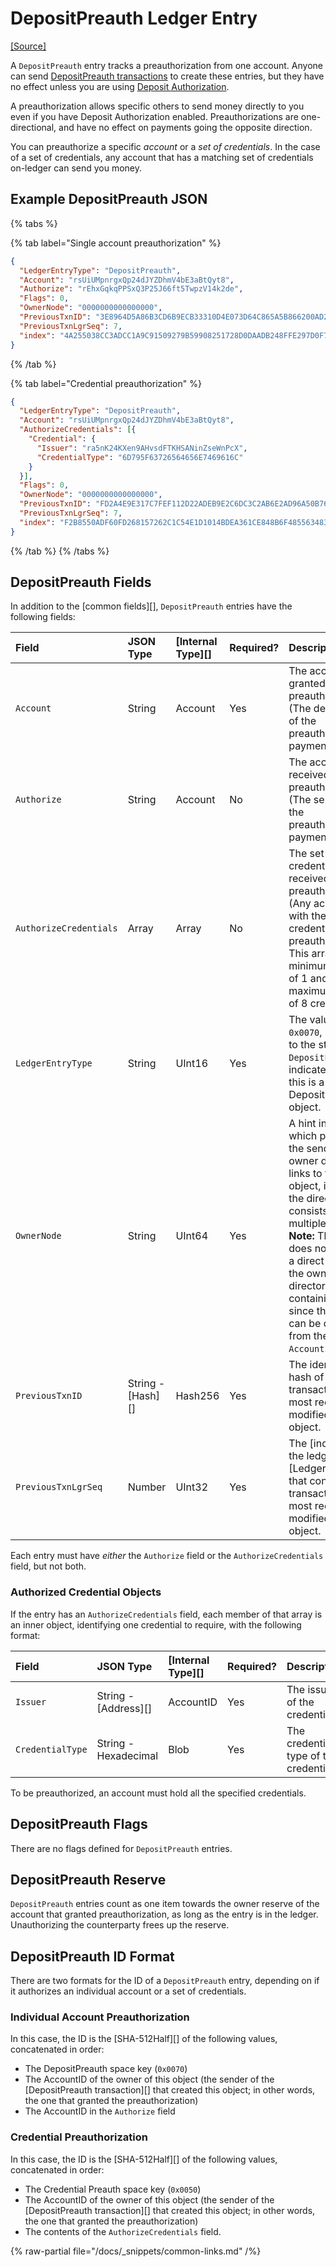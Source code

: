 # DepositPreauth Ledger Entry

[[Source]](https://github.com/XRPLF/rippled/blob/master/src/ripple/protocol/impl/LedgerFormats.cpp "Source")

A `DepositPreauth` entry tracks a preauthorization from one account. Anyone can send [DepositPreauth transactions](./depositpreauth-transaction.md) to create these entries, but they have no effect unless you are using [Deposit Authorization](https://xrpl.org/docs/concepts/accounts/depositauth).

A preauthorization allows specific others to send money directly to you even if you have Deposit Authorization enabled. Preauthorizations are one-directional, and have no effect on payments going the opposite direction.

You can preauthorize a specific _account_ or a _set of credentials_. In the case of a set of credentials, any account that has a matching set of credentials on-ledger can send you money.

## Example DepositPreauth JSON

<!-- to be switched to {% tabs %} -->

{% tabs %}

{% tab label="Single account preauthorization" %}
```json
{
  "LedgerEntryType": "DepositPreauth",
  "Account": "rsUiUMpnrgxQp24dJYZDhmV4bE3aBtQyt8",
  "Authorize": "rEhxGqkqPPSxQ3P25J66ft5TwpzV14k2de",
  "Flags": 0,
  "OwnerNode": "0000000000000000",
  "PreviousTxnID": "3E8964D5A86B3CD6B9ECB33310D4E073D64C865A5B866200AD2B7E29F8326702",
  "PreviousTxnLgrSeq": 7,
  "index": "4A255038CC3ADCC1A9C91509279B59908251728D0DAADB248FFE297D0F7E068C"
}
```
{% /tab %}

{% tab label="Credential preauthorization" %}
```json
{
  "LedgerEntryType": "DepositPreauth",
  "Account": "rsUiUMpnrgxQp24dJYZDhmV4bE3aBtQyt8",
  "AuthorizeCredentials": [{
    "Credential": {
      "Issuer": "ra5nK24KXen9AHvsdFTKHSANinZseWnPcX",
      "CredentialType": "6D795F63726564656E7469616C"
    }
  }],
  "Flags": 0,
  "OwnerNode": "0000000000000000",
  "PreviousTxnID": "FD2A4E9E317C7FEF112D22ADEB9E2C6DC3C2AB6E2AD96A50B76EBB9DEB39EA77",
  "PreviousTxnLgrSeq": 7,
  "index": "F2B8550ADF60FD268157262C1C54E1D1014BDEA361CE848B6F48556348327E5F"
}
```
{% /tab %}
{% /tabs %}

<!-- TODO: replace credential preauthorization with a real example. -->

## DepositPreauth Fields

In addition to the [common fields][], `DepositPreauth` entries have the following fields:

| Field               | JSON Type         | [Internal Type][] | Required? | Description |
|:--------------------|:------------------|:------------------|:----------|:------------|
| `Account`           | String            | Account           | Yes       | The account that granted the preauthorization. (The destination of the preauthorized payments.) |
| `Authorize`         | String            | Account           | No        | The account that received the preauthorization. (The sender of the preauthorized payments.) |
| `AuthorizeCredentials` | Array          | Array             | No        | The set of credentials that received preauthorization. (Any account with these credentials is preauthorized.) This array has a minimum length of 1 and a maximum length of 8 credentials. |
| `LedgerEntryType`   | String            | UInt16            | Yes       | The value `0x0070`, mapped to the string `DepositPreauth`, indicates that this is a DepositPreauth object. |
| `OwnerNode`         | String            | UInt64            | Yes       | A hint indicating which page of the sender's owner directory links to this object, in case the directory consists of multiple pages. **Note:** The object does not contain a direct link to the owner directory containing it, since that value can be derived from the `Account`. |
| `PreviousTxnID`     | String - [Hash][] | Hash256           | Yes       | The identifying hash of the transaction that most recently modified this object. |
| `PreviousTxnLgrSeq` | Number            | UInt32            | Yes       | The [index of the ledger][Ledger Index] that contains the transaction that most recently modified this object. |

Each entry must have _either_ the `Authorize` field or the `AuthorizeCredentials` field, but not both.

### Authorized Credential Objects

If the entry has an `AuthorizeCredentials` field, each member of that array is an inner object, identifying one credential to require, with the following format:

| Field            | JSON Type            | [Internal Type][] | Required? | Description     |
|:-----------------|:---------------------|:------------------|:----------|:----------------|
| `Issuer`         | String - [Address][] | AccountID         | Yes       | The issuer of the credential. |
| `CredentialType` | String - Hexadecimal | Blob              | Yes       | The credential type of the credential. |

To be preauthorized, an account must hold all the specified credentials.

## DepositPreauth Flags

There are no flags defined for `DepositPreauth` entries.

## DepositPreauth Reserve

`DepositPreauth` entries count as one item towards the owner reserve of the account that granted preauthorization, as long as the entry is in the ledger. Unauthorizing the counterparty frees up the reserve.

## DepositPreauth ID Format

There are two formats for the ID of a `DepositPreauth` entry, depending on if it authorizes an individual account or a set of credentials.

### Individual Account Preauthorization

In this case, the ID is the [SHA-512Half][] of the following values, concatenated in order:

* The DepositPreauth space key (`0x0070`)
* The AccountID of the owner of this object (the sender of the [DepositPreauth transaction][] that created this object; in other words, the one that granted the preauthorization)
* The AccountID in the `Authorize` field

### Credential Preauthorization

In this case, the ID is the [SHA-512Half][] of the following values, concatenated in order:

* The Credential Preauth space key (`0x0050`)
* The AccountID of the owner of this object (the sender of the [DepositPreauth transaction][] that created this object; in other words, the one that granted the preauthorization)
* The contents of the `AuthorizeCredentials` field.


{% raw-partial file="/docs/_snippets/common-links.md" /%}
